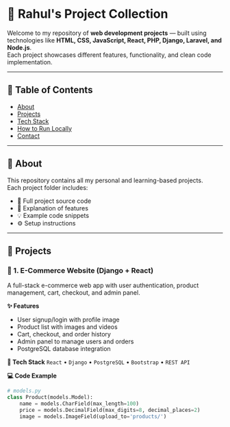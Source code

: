 # 🚀 Rahul's Project Collection

Welcome to my repository of **web development projects** — built using technologies like **HTML, CSS, JavaScript, React, PHP, Django, Laravel, and Node.js**.  
Each project showcases different features, functionality, and clean code implementation.

---

## 🧩 Table of Contents
- [About](#about)
- [Projects](#projects)
- [Tech Stack](#tech-stack)
- [How to Run Locally](#how-to-run-locally)
- [Contact](#contact)

---

## 📖 About

This repository contains all my personal and learning-based projects.  
Each project folder includes:
- 📁 Full project source code  
- 🧠 Explanation of features  
- 💡 Example code snippets  
- ⚙️ Setup instructions  

---

## 💼 Projects

### 🛒 1. **E-Commerce Website (Django + React)**
A full-stack e-commerce web app with user authentication, product management, cart, checkout, and admin panel.

**✨ Features**
- User signup/login with profile image  
- Product list with images and videos  
- Cart, checkout, and order history  
- Admin panel to manage users and orders  
- PostgreSQL database integration  

**🧰 Tech Stack**
`React` • `Django` • `PostgreSQL` • `Bootstrap` • `REST API`

**💻 Code Example**
```python
# models.py
class Product(models.Model):
    name = models.CharField(max_length=100)
    price = models.DecimalField(max_digits=8, decimal_places=2)
    image = models.ImageField(upload_to='products/')
